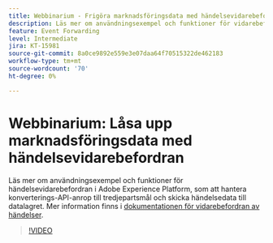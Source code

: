 ```yaml
---
title: Webbinarium - Frigöra marknadsföringsdata med händelsevidarebefordran
description: Läs mer om användningsexempel och funktioner för vidarebefordran av händelser i Adobe Experience Platform.
feature: Event Forwarding
level: Intermediate
jira: KT-15981
source-git-commit: 8a0ce9892e559e3e07daa64f70515322de462183
workflow-type: tm+mt
source-wordcount: '70'
ht-degree: 0%

---
```


# Webbinarium: Låsa upp marknadsföringsdata med händelsevidarebefordran

Läs mer om användningsexempel och funktioner för händelsevidarebefordran i Adobe Experience Platform, som att hantera konverterings-API-anrop till tredjepartsmål och skicka händelsedata till datalagret. Mer information finns i [dokumentationen för vidarebefordran av händelser](https://experienceleague.adobe.com/docs/experience-platform/tags/event-forwarding/overview.html).

>[!VIDEO](https://video.tv.adobe.com/v/3434936?learn=on)
